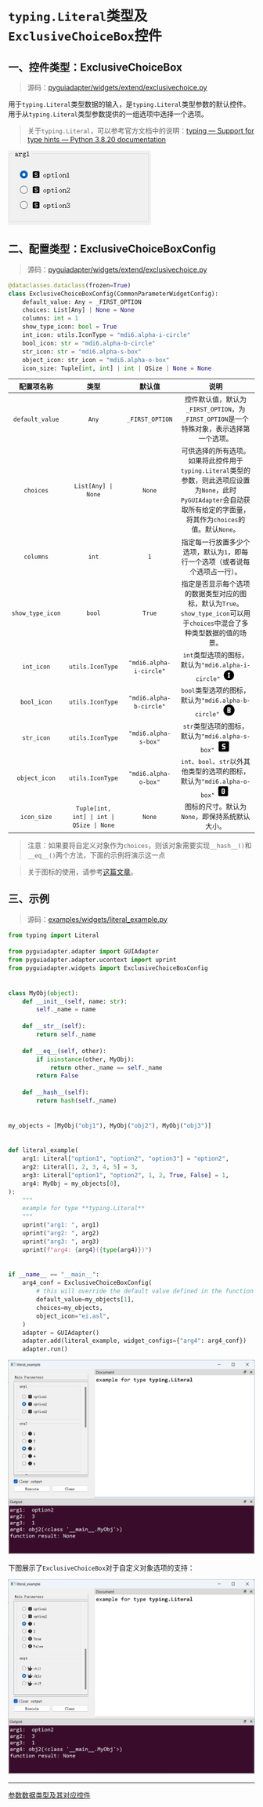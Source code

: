 # `typing.Literal`类型及`ExclusiveChoiceBox`控件

## 一、控件类型：ExclusiveChoiceBox

> 源码：[pyguiadapter/widgets/extend/exclusivechoice.py]()

用于`typing.Literal`类型数据的输入，是`typing.Literal`类型参数的默认控件。用于从`typing.Literal`类型参数提供的一组选项中选择一个选项。

> 关于`typing.Literal`，可以参考官方文档中的说明：[typing — Support for type hints — Python 3.8.20 documentation](https://docs.python.org/3.8/library/typing.html#typing.Literal)

![](../images/exclusive_choice_box.png)

## 二、配置类型：ExclusiveChoiceBoxConfig

> 源码：[pyguiadapter/widgets/extend/exclusivechoice.py]() 

```python
@dataclasses.dataclass(frozen=True)
class ExclusiveChoiceBoxConfig(CommonParameterWidgetConfig):
    default_value: Any = _FIRST_OPTION
    choices: List[Any] | None = None
    columns: int = 1
    show_type_icon: bool = True
    int_icon: utils.IconType = "mdi6.alpha-i-circle"
    bool_icon: str = "mdi6.alpha-b-circle"
    str_icon: str = "mdi6.alpha-s-box"
    object_icon: str_icon = "mdi6.alpha-o-box"
    icon_size: Tuple[int, int] | int | QSize | None = None

```

|    配置项名称    |                   类型                    |         默认值          |                             说明                             |
| :--------------: | :---------------------------------------: | :---------------------: | :----------------------------------------------------------: |
| `default_value`  |                   `Any`                   |     `_FIRST_OPTION`     | 控件默认值，默认为`_FIRST_OPTION`，为`_FIRST_OPTION`是一个特殊对象，表示选择第一个选项。 |
|    `choices`     |            `List[Any] \| None`            |         `None`          | 可供选择的所有选项。如果将此控件用于`typing.Literal`类型的参数，则此选项应设置为`None`，此时`PyGUIAdapter`会自动获取所有给定的字面量，将其作为`choices`的值。默认`None`。 |
|    `columns`     |                   `int`                   |           `1`           | 指定每一行放置多少个选项，默认为`1`，即每行一个选项（或者说每个选项占一行）。 |
| `show_type_icon` |                  `bool`                   |         `True`          | 指定是否显示每个选项的数据类型对应的图标，默认为`True`。`show_type_icon`可以用于`choices`中混合了多种类型数据的值的场景。 |
|    `int_icon`    |             `utils.IconType`              | `"mdi6.alpha-i-circle"` | `int`类型选项的图标，默认为`"mdi6.alpha-i-circle"` <img src="../images/int_icon.png" height=24/> |
|   `bool_icon`    |             `utils.IconType`              | `"mdi6.alpha-b-circle"` | `bool`类型选项的图标，默认为`"mdi6.alpha-b-circle"` <img src="../images/bool_icon.png" height=24 /> |
|    `str_icon`    |             `utils.IconType`              |  `"mdi6.alpha-s-box"`   | `str`类型选项的图标，默认为`"mdi6.alpha-s-box"` <img src="../images/str_icon.png" height=24 /> |
|  `object_icon`   |             `utils.IconType`              |  `"mdi6.alpha-o-box"`   | `int`、`bool`、`str`以外其他类型的选项的图标，默认为`"mdi6.alpha-o-box"` <img src="../images/object_icon.png" height=24 /> |
|   `icon_size`    | `Tuple[int, int] \| int \| QSize \| None` |         `None`          |        图标的尺寸。默认为`None`，即保持系统默认大小。        |

> 注意：如果要将自定义对象作为`choices`，则该对象需要实现`__hash__()`和`__eq__()`两个方法，下面的示例将演示这一点

> 关于图标的使用，请参考[这篇文章](widgets/types_and_widgets.md)。

## 三、示例

> 源码：[examples/widgets/literal_example.py]()



```python
from typing import Literal

from pyguiadapter.adapter import GUIAdapter
from pyguiadapter.adapter.ucontext import uprint
from pyguiadapter.widgets import ExclusiveChoiceBoxConfig


class MyObj(object):
    def __init__(self, name: str):
        self._name = name

    def __str__(self):
        return self._name

    def __eq__(self, other):
        if isinstance(other, MyObj):
            return other._name == self._name
        return False

    def __hash__(self):
        return hash(self._name)


my_objects = [MyObj("obj1"), MyObj("obj2"), MyObj("obj3")]


def literal_example(
    arg1: Literal["option1", "option2", "option3"] = "option2",
    arg2: Literal[1, 2, 3, 4, 5] = 3,
    arg3: Literal["option1", "option2", 1, 2, True, False] = 1,
    arg4: MyObj = my_objects[0],
):
    """
    example for type **typing.Literal**
    """
    uprint("arg1: ", arg1)
    uprint("arg2: ", arg2)
    uprint("arg3: ", arg3)
    uprint(f"arg4: {arg4}({type(arg4)})")


if __name__ == "__main__":
    arg4_conf = ExclusiveChoiceBoxConfig(
        # this will override the default value defined in the function signature
        default_value=my_objects[1],
        choices=my_objects,
        object_icon="ei.asl",
    )
    adapter = GUIAdapter()
    adapter.add(literal_example, widget_configs={"arg4": arg4_conf})
    adapter.run()

```

<img src="../images/literal_example.png" />

下图展示了`ExclusiveChoiceBox`对于自定义对象选项的支持：

<img src="../images/literal_example_2.png" />

---

[参数数据类型及其对应控件](widgets/types_and_widgets.md)
